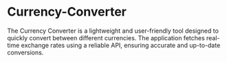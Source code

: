 # Currency-Converter
The Currency Converter is a lightweight and user-friendly tool designed to quickly convert between different currencies. The application fetches real-time exchange rates using a reliable API, ensuring accurate and up-to-date conversions.
